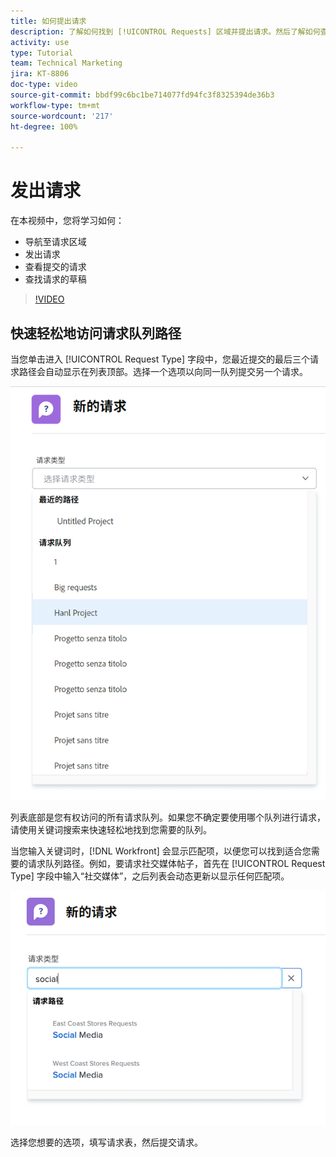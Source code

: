 ```yaml
---
title: 如何提出请求
description: 了解如何找到 [!UICONTROL Requests] 区域并提出请求。然后了解如何查看已提交的和草稿请求。
activity: use
type: Tutorial
team: Technical Marketing
jira: KT-8806
doc-type: video
source-git-commit: bbdf99c6bc1be714077fd94fc3f8325394de36b3
workflow-type: tm+mt
source-wordcount: '217'
ht-degree: 100%

---
```


# 发出请求

在本视频中，您将学习如何：

* 导航至请求区域
* 发出请求
* 查看提交的请求
* 查找请求的草稿

>[!VIDEO](https://video.tv.adobe.com/v/336092/?quality=12&learn=on&enablevpops=1)

## 快速轻松地访问请求队列路径

当您单击进入 [!UICONTROL Request Type] 字段中，您最近提交的最后三个请求路径会自动显示在列表顶部。选择一个选项以向同一队列提交另一个请求。

![显示最近请求路径列表的请求类型菜单](assets/collaborator-fundamentals-1.png)

列表底部是您有权访问的所有请求队列。如果您不确定要使用哪个队列进行请求，请使用关键词搜索来快速轻松地找到您需要的队列。

当您输入关键词时，[!DNL Workfront] 会显示匹配项，以便您可以找到适合您需要的请求队列路径。例如，要请求社交媒体帖子，首先在 [!UICONTROL Request Type] 字段中输入“社交媒体”，之后列表会动态更新以显示任何匹配项。

![请求类型菜单，其中在字段中键入一个单词以显示最近的请求路径](assets/collaborator-fundamentals-2.png)

选择您想要的选项，填写请求表，然后提交请求。

<!--
Learn more
Requests area overview
Create and submit Workfront requests
Guides
Make a work request
-->
